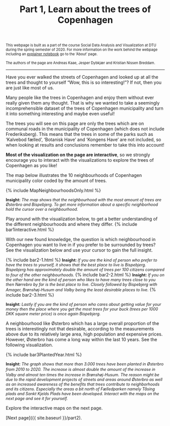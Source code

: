 ﻿---
layout: post
title: Part 1, Learn about the trees of Copenhagen
---
<span style="font-size:0.8em;">This webpage is built as a part of the course Social Data Analysis and Visualization at DTU during the spring semester of 2020. </span>
<span style="font-size:0.8em;">
For more information on the work behind the webpage including an [explainer notebook](https://nbviewer.jupyter.org/github/KristianBreddam/02806/blob/master/Final_Project/Explainer%20Notebook.ipynb) go to the ‘About’ page. </span>

<span style="font-size:0.8em;">The authors of the page are Andreas Kaae, Jesper Dybkjær and Kristian Nissen Breddam. </span>

*********

Have you ever walked the streets of Copenhagen and looked up at all the trees and thought to yourself “Wow, this is so interesting!”? If not, then you are just like most of us. 

Many people like the trees in Copenhagen and  enjoy them without ever really given them any thought. 
That is why we wanted to take a seemingly incomprehensible dataset of the trees of Copenhagen municipality and turn it into something interesting and maybe even useful!

The trees you will see on this page are only the trees which are on communal roads in the municipality of Copenhagen (which does not include Frederiksberg). 
This means that the trees in some of the parks such as ‘Kalvebod fælled’, ‘Botanisk Have’ and ‘Kongens Have’ are not included, so when looking at results and conclusions remember to take this into account! 

**Most of the visualization on the page are interactive**, so we strongly encourage you to interact with the visualizations to explore the trees of Copenhagen as you like!

The map below illustrates the 10 neighbourhoods of Copenhagen municipality color coded by the amount of trees.

{% include MapNeighbourhoodsOnly.html %}

<span style="font-size:0.9em;">**Insight:** *The map shows that the neighbourhood with the most amount of trees are Østerbro and Bispebjerg. To get more information about a specific neighborhood hold the cursor over a neighbourhood.*</span>

Play around with the visualization below, to get a better understanding of the different neighbourhoods and where they differ. 
{% include bar1interactive.html %}

With our new found knowledge, the question is which neighbourhood in Copenhagen you want to live in if you prefer to be surrounded by trees? See the visualization below and use your cursor to gain the full insight.  

{% include bar2-1.html %}
<span style="font-size:0.9em;">**Insight:** *If you are the kind of person who prefer to have the trees to yourself, it shows that the best place to live is Bispebjerg. Bispebjerg has approximately double the amount of trees per 100 citizens compared to four of the other neighbourhoods.* 
</span>
{% include bar2-2.html %}
<span style="font-size:0.9em;">**Insight:** *If you on the other hand are the kind of person who likes to have many trees close to you then Nørrebro by far is the best place to live. Closely followed by Bispebjerg with Amager, Brønshøj-Husum and Valby being the least desirable places to live.* 
</span>
{% include bar2-3.html %}

<span style="font-size:0.9em;">**Insight:** *Lastly if you are the kind of person who cares about getting value for your money then the place where you get the most trees for your buck (trees per 1000 DKK square meter price) is once again Bispebjerg.*</span>



A neighbourhood like Østerbro which has a large overall proportion of the trees is interestingly not that desirable, according to the measurements above due to its relatively large area, high population and expensive prices. However, Østerbro has come a long way within the last 10 years. See the following visualization. 

{% include bar3PlantedYear.html %}

<span style="font-size:0.9em;">**Insight:** *The graph shows that more than 3.000 trees have been planted in Østerbro from 2010 to 2020.*</span>
<span style="font-size:0.9em;">
*The increase is almost double the amount of the increase in Valby and almost ten times the increase in Brønshøj-Husum.*</span>
<span style="font-size:0.9em;">*The reason might be due to the rapid development projects of streets and areas around Østerbro as well as an increased awareness of the benefits that trees contribute to neighborhoods and its citizens.* </span>
<span style="font-size:0.9em;">
*Especially the areas a bit north of Fælledparken namely Tåsing plads and Sankt Kjelds Plads have been developed. Interact with the maps on the next page and see it for yourself.*</span>

 

Explore the interactive maps on the next page.


[Next page]({{ site.baseurl }}/part2).